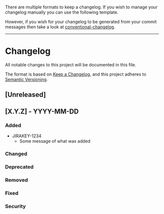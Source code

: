 There are multiple formats to keep a changelog. If you wish to manage
your changelog manually you can use the following template.

However, if you wish for your changelog to be generated from your commit
messages then take a look at [conventional-changelog](https://github.com/conventional-changelog/conventional-changelog).

---
# Changelog
All notable changes to this project will be documented in this file.

The format is based on [Keep a Changelog](https://keepachangelog.com/en/1.0.0/),
and this project adheres to [Semantic Versioning](https://semver.org/spec/v2.0.0.html).

## [Unreleased]

## [X.Y.Z] - YYYY-MM-DD
### Added
- JIRAKEY-1234
  - Some message of what was added

### Changed
### Deprecated
### Removed
### Fixed
### Security

